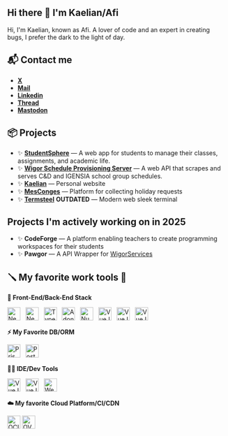 ## Hi there 👋 I'm Kaelian/Afi

Hi, I'm Kaelian, known as Afi. A lover of code and an expert in creating bugs, I prefer the dark to the light of day.

## 📬 Contact me

- **[X](https://x.com/kaelianbaudelet)**
- **[Mail](mailto:contact@kaelian.dev)**
- **[Linkedin](https://www.linkedin.com/in/kaelianbaudelet)**
- **[Thread](https://www.threads.net/@kaelian.baudelet)**
- **[Mastodon](https://mastodon.social/kaelian)**

## 📦 Projects

- ✨ **[StudentSphere](https://studentsphere.app)** — A web app for students to manage their classes, assignments, and academic life.
- ✨ **[Wigor Schedule Provisioning Server](https://github.com/kaelianbaudelet/WSPS)** — A web API that scrapes and serves C&D and IGENSIA school group schedules.
- ✨ **[Kaelian](https://kaelian.dev)** — Personal website
- ✨ **[MesConges](https://github.com/kaelianbaudelet/mesconges)** — Platform for collecting holiday requests
- ✨ **[Termsteel](https://github.com/kaelianbaudelet/Termsteel)** **OUTDATED** — Modern web sleek terminal

## Projects I'm actively working on in 2025

- ✨ **CodeForge** — A platform enabling teachers to create programming workspaces for their students
- ✨ **Pawgor** — A API Wrapper for [WigorServices](http://wigorservices.net/)


## 🪛 My favorite work tools 💖

**🔮 Front-End/Back-End Stack**


<img src="https://github.com/user-attachments/assets/38ac6555-a3ca-4056-9362-13bc7ca5e079" alt="NextJS" height="30">
&nbsp;
<img src="https://github.com/user-attachments/assets/a187b61d-273f-4cd7-a8df-da224483a0ca" alt="NextJS"  height="30">
&nbsp;
<img src="https://github.com/user-attachments/assets/ba42bff0-6dfa-45a0-b260-076e69ceb9cf" alt="TypeScript" height="30">
&nbsp;
<img src="https://github.com/user-attachments/assets/dc90fdd1-2d68-4378-a32e-e885c03c3a09" alt="AdonisJS" height="30">
&nbsp;
<img src="https://github.com/user-attachments/assets/dc23fbcc-d1e1-4f47-beb8-d5ea45c48a9e" alt="NuxtJS" height="30">
&nbsp;
<img src="https://github.com/user-attachments/assets/0880c42a-1604-4d27-923f-6d1f5e63b5ed" alt="VueJS" height="30">
&nbsp;
<img src="https://github.com/user-attachments/assets/2c702b40-886b-4d86-8bff-6d51f26a1a58" alt="VueJS" height="30">
&nbsp;
<img src="https://github.com/user-attachments/assets/50eac214-1b06-43d0-9b90-bf01487f51fd" alt="VueJS" height="30">
&nbsp;

**⚡ My Favorite DB/ORM**

<img src="https://github.com/user-attachments/assets/b5d35014-df4f-4904-8190-e6be80dcdc67" alt="Prisma" height="30">
&nbsp;
<img src="https://github.com/user-attachments/assets/73fdac4b-8738-4d02-8b4b-5237f01add89" alt="PostgresSQL" height="30">
&nbsp;



**👨‍💻 IDE/Dev Tools**

<img src="https://github.com/user-attachments/assets/d24a721e-6d23-48a6-97d5-8fd82a4c0e56" alt="VueJS" height="30">
&nbsp;
<img src="https://github.com/user-attachments/assets/b3fe2330-8477-4f37-bffe-f7b73b4b16b0" alt="VueJS" height="30">
&nbsp;
<img src="https://github.com/user-attachments/assets/f3dd5052-f0df-4ed2-9df0-72b4e08d95ed" alt="Wevstorm" height="30">
&nbsp;

**☁️ My favorite Cloud Platform/CI/CDN**

<img src="https://github.com/user-attachments/assets/3dcc4f45-eb0d-48bd-b482-209ecaf7425b" alt="OCI" height="30">
<img src="https://github.com/user-attachments/assets/1dbb1fca-80ab-4d4a-bf88-1fdcaf66f5e8" alt="OVH" height="30">


